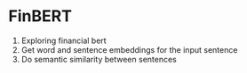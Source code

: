 # FinBERT
1) Exploring financial bert
2) Get word and sentence embeddings for the input sentence 
3) Do semantic similarity between sentences
